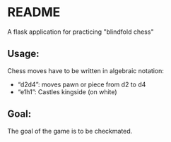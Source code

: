 # README

A flask application for practicing "blindfold chess"

## Usage:

Chess moves have to be written in algebraic notation:

- “d2d4”: moves pawn or piece from d2 to d4
- “e1h1”: Castles kingside (on white)

## Goal:

The goal of the game is to be checkmated.
